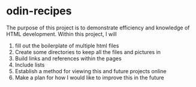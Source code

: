 # odin-recipes
The purpose of this project is to demonstrate efficiency and knowledge of HTML development.
Within this project, I will
1. fill out the boilerplate of multiple html files
2. Create some directories to keep all the files and pictures in
3. Build links and references within the pages
4. Include lists
5. Establish a method for viewing this and future projects online
6. Make a plan for how I would like to improve this in the future